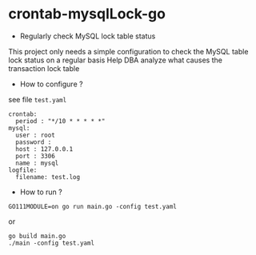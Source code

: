 # crontab-mysqlLock-go

- Regularly check MySQL lock table status

This project only needs a simple configuration to check the MySQL table lock status on a regular basis
Help DBA analyze what causes the transaction lock table

- How to configure ?

see file `test.yaml`

```
crontab:
  period : "*/10 * * * * *"
mysql:
  user : root
  password :
  host : 127.0.0.1
  port : 3306
  name : mysql
logfile:
  filename: test.log

```

- How to run ?

```
GO111MODULE=on go run main.go -config test.yaml
```

or

```
go build main.go
./main -config test.yaml
```

